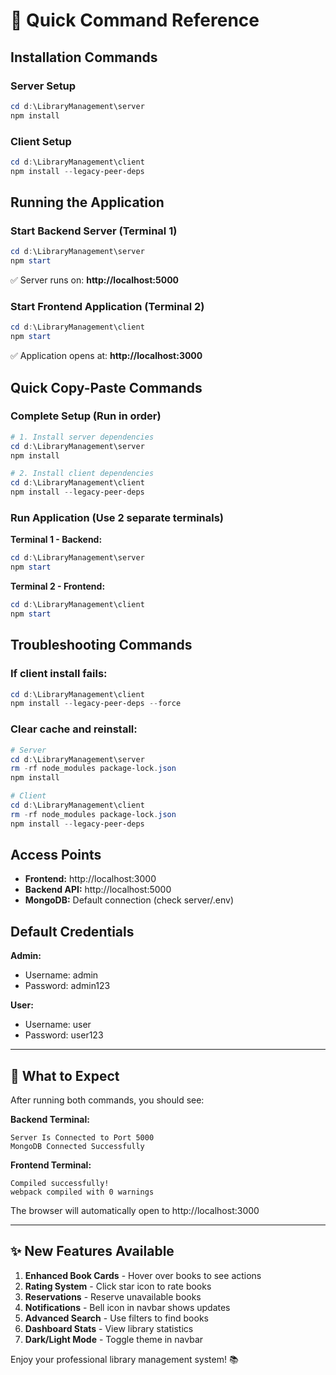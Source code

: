 # 🚀 Quick Command Reference

## Installation Commands

### Server Setup
```powershell
cd d:\LibraryManagement\server
npm install
```

### Client Setup
```powershell
cd d:\LibraryManagement\client
npm install --legacy-peer-deps
```

## Running the Application

### Start Backend Server (Terminal 1)
```powershell
cd d:\LibraryManagement\server
npm start
```
✅ Server runs on: **http://localhost:5000**

### Start Frontend Application (Terminal 2)
```powershell
cd d:\LibraryManagement\client
npm start
```
✅ Application opens at: **http://localhost:3000**

## Quick Copy-Paste Commands

### Complete Setup (Run in order)
```powershell
# 1. Install server dependencies
cd d:\LibraryManagement\server
npm install

# 2. Install client dependencies
cd d:\LibraryManagement\client
npm install --legacy-peer-deps
```

### Run Application (Use 2 separate terminals)

**Terminal 1 - Backend:**
```powershell
cd d:\LibraryManagement\server
npm start
```

**Terminal 2 - Frontend:**
```powershell
cd d:\LibraryManagement\client
npm start
```

## Troubleshooting Commands

### If client install fails:
```powershell
cd d:\LibraryManagement\client
npm install --legacy-peer-deps --force
```

### Clear cache and reinstall:
```powershell
# Server
cd d:\LibraryManagement\server
rm -rf node_modules package-lock.json
npm install

# Client
cd d:\LibraryManagement\client
rm -rf node_modules package-lock.json
npm install --legacy-peer-deps
```

## Access Points

- **Frontend:** http://localhost:3000
- **Backend API:** http://localhost:5000
- **MongoDB:** Default connection (check server/.env)

## Default Credentials

**Admin:**
- Username: admin
- Password: admin123

**User:**
- Username: user
- Password: user123

---

## 🎯 What to Expect

After running both commands, you should see:

**Backend Terminal:**
```
Server Is Connected to Port 5000
MongoDB Connected Successfully
```

**Frontend Terminal:**
```
Compiled successfully!
webpack compiled with 0 warnings
```

The browser will automatically open to http://localhost:3000

---

## ✨ New Features Available

1. **Enhanced Book Cards** - Hover over books to see actions
2. **Rating System** - Click star icon to rate books
3. **Reservations** - Reserve unavailable books
4. **Notifications** - Bell icon in navbar shows updates
5. **Advanced Search** - Use filters to find books
6. **Dashboard Stats** - View library statistics
7. **Dark/Light Mode** - Toggle theme in navbar

Enjoy your professional library management system! 📚
